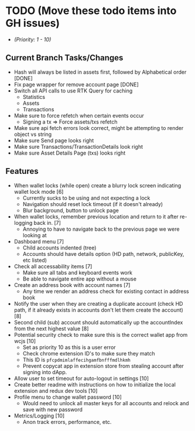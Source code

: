 # TODO (Move these todo items into GH issues)
* _(Priority: 1 - 10)_

## Current Branch Tasks/Changes
* Hash will always be listed in assets first, followed by Alphabetical order [DONE]
* Fix page wrapper for remove account page [DONE]
* Switch all API calls to use RTK Query for caching
  - Statistics
  - Assets
  - Transactions
* Make sure to force refetch when certain events occur
  - Signing a tx => Force assets/txs refetch
* Make sure api fetch errors look correct, might be attempting to render object vs string
* Make sure Send page looks right
* Make sure Transactions/TransactionDetails look right
* Make sure Asset Details Page (txs) looks right

## Features
* When wallet locks (while open) create a blurry lock screen indicating wallet lock mode [6]
  - Currently sucks to be using and not expecting a lock
  - Navigation should reset lock timeout (if it doesn't already)
  - Blur background, button to unlock page
* When wallet locks, remember previous location and return to it after re-logging back in. [7]
  - Annoying to have to navigate back to the previous page we were looking at
* Dashboard menu [7]
  - Child accounts indented (tree)
  - Accounts should have details option (HD path, network, publicKey, etc listed)
* Check all accessability items [7]
  - Make sure all tabs and keyboard events work
  - Be able to navigate entire app without a mouse
* Create an address book with account names [7]
  - Any time we render an address check for existing contact in address book
* Notify the user when they are creating a duplicate account (check HD path, if it already exists in accounts don't let them create the account) [8]
* Second child (sub) account should automatically up the accountIndex from the next highest value [8]
* Potential security check to make sure this is the correct wallet app from wcjs [10]
  - Set as priority 10 as this is a user error
  - Check chrome extension ID's to make sure they match
  - This ID is `pfcpdmimlaffecihgamfbnfffmdlhkmh`
  - Prevent copycat app in extension store from stealing account after signing into dApp.
* Allow user to set timeout for auto-logout in settings [10]
* Create better readme with instructions on how to initialize the local extension and redux dev tools [10]
* Profile menu to change wallet password [10]
  - Would need to unlock all master keys for all accounts and relock and save with new password
* Metrics/Logging [10]
  - Anon track errors, performance, etc.
